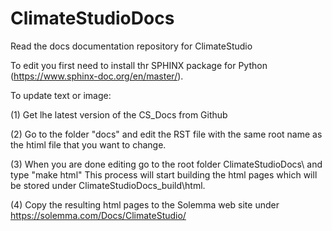 # ClimateStudioDocs
Read the docs documentation repository for ClimateStudio

To edit you first need to install thr SPHINX package for Python (https://www.sphinx-doc.org/en/master/).

To update text or image:

(1) Get lhe latest version of the CS_Docs from Github

(2) Go to the folder "docs" and edit the RST file  with the same root name as the htiml file that you want to change.

(3) When you are done editing go to the root folder ClimateStudioDocs\ and type "make html" This process will start building the html pages which 
will be stored under ClimateStudioDocs\_build\html.

(4) Copy the resulting html pages to the Solemma web site under https://solemma.com/Docs/ClimateStudio/